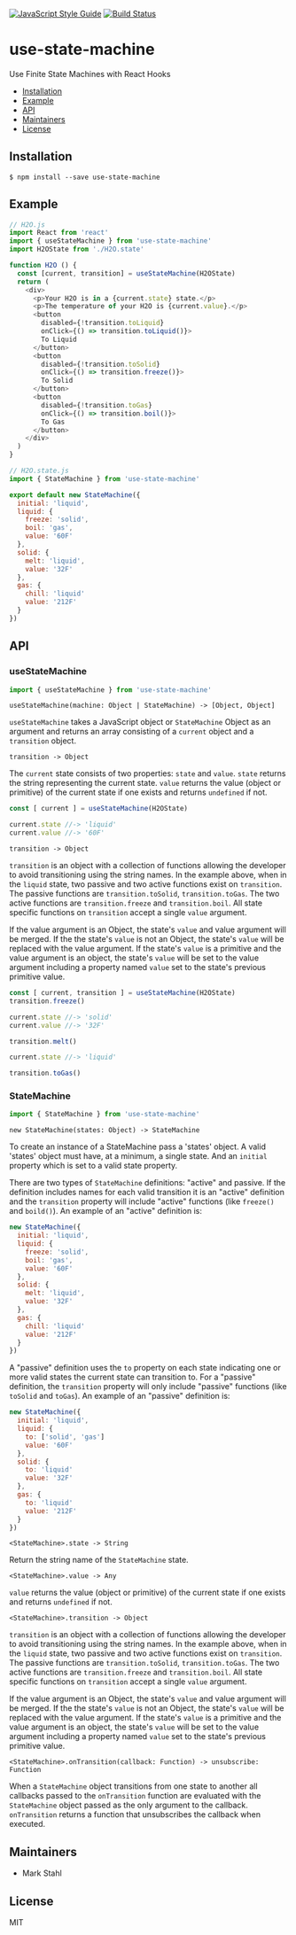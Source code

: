 [![JavaScript Style Guide](https://img.shields.io/badge/code_style-standard-brightgreen.svg)](https://standardjs.com) [![Build Status](https://travis-ci.com/mjstahl/use-state-machine.svg?branch=master)](https://travis-ci.com/mjstahl/use-state-machine)

# use-state-machine
Use Finite State Machines with React Hooks

* [Installation](#installation)
* [Example](#example)
* [API](#api)
* [Maintainers](#maintainers)
* [License](#license)

## Installation

```shell
$ npm install --save use-state-machine
```

## Example

```js
// H2O.js
import React from 'react'
import { useStateMachine } from 'use-state-machine'
import H2OState from './H2O.state'

function H2O () {
  const [current, transition] = useStateMachine(H2OState)
  return (
    <div>
      <p>Your H2O is in a {current.state} state.</p>
      <p>The temperature of your H2O is {current.value}.</p>
      <button
        disabled={!transition.toLiquid}
        onClick={() => transition.toLiquid()}>
        To Liquid
      </button>
      <button
        disabled={!transition.toSolid}
        onClick={() => transition.freeze()}>
        To Solid
      </button>
      <button
        disabled={!transition.toGas}
        onClick={() => transition.boil()}>
        To Gas
      </button>
    </div>
  )
}
```

```js
// H2O.state.js
import { StateMachine } from 'use-state-machine'

export default new StateMachine({
  initial: 'liquid',
  liquid: {
    freeze: 'solid',
    boil: 'gas',
    value: '60F'
  },
  solid: {
    melt: 'liquid',
    value: '32F'
  },
  gas: {
    chill: 'liquid'
    value: '212F'
  }
})
```

## API

### useStateMachine

```js
import { useStateMachine } from 'use-state-machine'
```

`useStateMachine(machine: Object | StateMachine) -> [Object, Object]`

`useStateMachine` takes a JavaScript object or `StateMachine` Object as an argument and returns an array consisting of a `current` object and a `transition` object.


`transition -> Object`

The `current` state consists of two properties: `state` and `value`.
`state` returns the string representing the current state. `value` returns the value (object or primitive) of the current state if one exists and returns `undefined` if not.

```js
const [ current ] = useStateMachine(H2OState)

current.state //-> 'liquid'
current.value //-> '60F'
```

`transition -> Object`

`transition` is an object with a collection of functions allowing the developer to avoid
transitioning using the string names. In the example above, when in the `liquid` state, two passive and two active functions exist on `transition`. The passive functions are `transition.toSolid`, `transition.toGas`. The two active functions are `transition.freeze` and `transition.boil`. All state specific functions on `transition` accept a single `value` argument.

If the value argument is an Object, the state's `value` and value argument will be merged. If the the state's `value` is not an Object, the state's `value` will be replaced with the value argument. If the state's `value` is a primitive and the value argument is an object, the state's `value` will be set to the value argument including a property named `value` set to the state's previous primitive value.

```js
const [ current, transition ] = useStateMachine(H2OState)
transition.freeze()

current.state //-> 'solid'
current.value //-> '32F'

transition.melt()

current.state //-> 'liquid'

transition.toGas()
```

### StateMachine

```js
import { StateMachine } from 'use-state-machine'
```

`new StateMachine(states: Object) -> StateMachine`

To create an instance of a StateMachine pass a 'states' object. A valid 'states' object must have, at a minimum, a single state. And an `initial` property which is set to a valid state property.

There are two types of `StateMachine` definitions: "active" and passive. If the definition includes names for each valid transition it is an "active" definition and the `transition` property will include "active" functions (like `freeze()` and `boild()`). An example of an "active" definition is:

```js
new StateMachine({
  initial: 'liquid',
  liquid: {
    freeze: 'solid',
    boil: 'gas',
    value: '60F'
  },
  solid: {
    melt: 'liquid',
    value: '32F'
  },
  gas: {
    chill: 'liquid'
    value: '212F'
  }
})
```

A "passive" definition uses the `to` property on each state indicating one or more valid states the current state can transition to. For a "passive" definition, the `transition` property will only include "passive" functions (like `toSolid` and `toGas`). An example of an "passive" definition is:

```js
new StateMachine({
  initial: 'liquid',
  liquid: {
    to: ['solid', 'gas']
    value: '60F'
  },
  solid: {
    to: 'liquid'
    value: '32F'
  },
  gas: {
    to: 'liquid'
    value: '212F'
  }
})
```


`<StateMachine>.state -> String`

Return the string name of the `StateMachine` state.


`<StateMachine>.value -> Any`

`value` returns the value (object or primitive) of the current state if one exists and returns `undefined` if not.


`<StateMachine>.transition -> Object`

`transition` is an object with a collection of functions allowing the developer to avoid
transitioning using the string names. In the example above, when in the `liquid` state, two passive and two active functions exist on `transition`. The passive functions are `transition.toSolid`, `transition.toGas`. The two active functions are `transition.freeze` and `transition.boil`. All state specific functions on `transition` accept a single `value` argument.

If the value argument is an Object, the state's `value` and value argument will be merged. If the the state's `value` is not an Object, the state's `value` will be replaced with the value argument. If the state's `value` is a primitive and the value argument is an object, the state's `value` will be set to the value argument including a property named `value` set to the state's previous primitive value.

`<StateMachine>.onTransition(callback: Function) -> unsubscribe: Function`

When a `StateMachine` object transitions from one state to another all callbacks passed to the `onTransition` function are evaluated with the `StateMachine` object passed as the only argument to the callback. `onTransition` returns a function that unsubscribes the callback when executed.

## Maintainers

* Mark Stahl

## License

MIT
